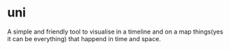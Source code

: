 uni
===

A simple and friendly tool to visualise in a timeline and on a map things(yes it can be everything) that happend in time and space.